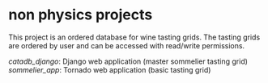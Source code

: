 # non physics projects

<p>This project is an ordered database for wine tasting grids.
The tasting grids are ordered by user and can be accessed with read/write permissions.</p>

*catadb_django*: Django web application (master sommelier tasting grid)<br>
*sommelier_app*: Tornado web application (basic tasting grid)
